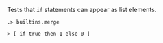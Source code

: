 Tests that `if` statements can appear as list elements.

```ucm:hide
.> builtins.merge
```

```unison:hide
> [ if true then 1 else 0 ]
```


